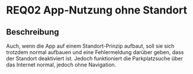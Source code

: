 # REQ02 App-Nutzung ohne Standort

## Beschreibung
Auch, wenn die App auf einem Standort-Prinzip aufbaut, soll sie sich trotzdem normal aufbauen und eine Fehlermeldung darüber geben, dass der Standort deaktiviert ist. Jedoch funktioniert die Parkplatzsuche über das Internet normal, jedoch ohne Navigation.